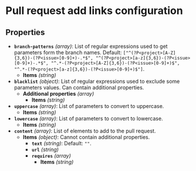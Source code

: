 # Pull request add links configuration

## Properties

- **`branch-patterns`** _(array)_: List of regular expressions used to get parameters form the branch names. Default: `["^(?P<project>[A-Z]{3,6})-(?P<issue>[0-9]+)-.*$", "^(?P<project>[a-z]{3,6})-(?P<issue>[0-9]+)-.*$", "^.*-(?P<project>[A-Z]{3,6})-(?P<issue>[0-9]+)$", "^.*-(?P<project>[a-z]{3,6})-(?P<issue>[0-9]+)$"]`.
  - **Items** _(string)_
- **`blacklist`** _(object)_: List of regular expressions used to exclude some parameters values. Can contain additional properties.
  - **Additional properties** _(array)_
    - **Items** _(string)_
- **`uppercase`** _(array)_: List of parameters to convert to uppercase.
  - **Items** _(string)_
- **`lowercase`** _(array)_: List of parameters to convert to lowercase.
  - **Items** _(string)_
- **`content`** _(array)_: List of elements to add to the pull request.
  - **Items** _(object)_: Cannot contain additional properties.
    - **`text`** _(string)_: Default: `""`.
    - **`url`** _(string)_
    - **`requires`** _(array)_
      - **Items** _(string)_

